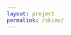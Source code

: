 ```yaml
---
layout: project
permalink: /skimo/
---
```

<html>
  <head>
     <title>Skill-based Model-based Reinforcement Learning</title>
  </head>
  <body>
    <script src="/assets/projects/p_skimo/redirect.js">
    <!--<img src="/assets/projects/gridbanner.jpg" width="100%">-->
    <p> Redirect to https://clvrai.github.io/skimo </p>

    <footer class="site-footer h-card">
      <data class="u-url" href="{{ "/" | relative_url }}"></data>

      <div class="wrapper">

      <div class="footer-col-wrapper">
        Developed by Members of <a href='/'>CLVR</a> | Copyright CLVR {{ site.time | date: '%Y' }} 
      </div>

      </div>
    </footer>
  </body>
</html>
